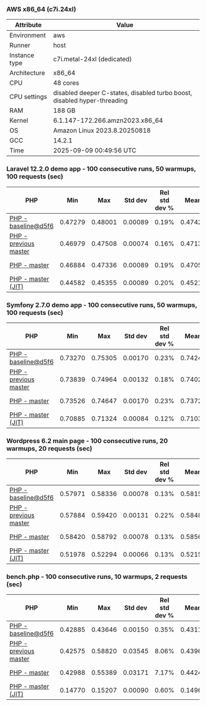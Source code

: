 ### AWS x86_64 (c7i.24xl)

|  Attribute    |     Value      |
|---------------|----------------|
| Environment   |aws|
| Runner        |host|
| Instance type |c7i.metal-24xl (dedicated)|
| Architecture  |x86_64
| CPU           |48 cores|
| CPU settings  |disabled deeper C-states, disabled turbo boost, disabled hyper-threading|
| RAM           |188 GB|
| Kernel        |6.1.147-172.266.amzn2023.x86_64|
| OS            |Amazon Linux 2023.8.20250818|
| GCC           |14.2.1|
| Time          |2025-09-09 00:49:56 UTC|

### Laravel 12.2.0 demo app - 100 consecutive runs, 50 warmups, 100 requests (sec)

|     PHP     |     Min     |     Max     |    Std dev   | Rel std dev % |  Mean  | Mean diff % |   Median   | Median diff % |   Skew  | P-value |  Instr count  |     Memory    |
|-------------|-------------|-------------|--------------|---------------|--------|-------------|------------|---------------|---------|---------|---------------|---------------|
|[PHP - baseline@d5f6](https://github.com/php/php-src/commit/d5f6e56610)|0.47279|0.48001|0.00089|0.19%|0.47423|0.00%|0.47411|0.00%|3.088|0.999|180921926|43.21 MB|
|[PHP - previous master](https://github.com/php/php-src/commit/4e8058e776)|0.46979|0.47508|0.00074|0.16%|0.47134|-0.61%|0.47122|-0.61%|1.953|0.000|176297809|44.00 MB|
|[PHP - master](https://github.com/php/php-src/commit/156c847467)|0.46884|0.47336|0.00089|0.19%|0.47052|-0.78%|0.47027|-0.81%|1.213|0.000|176346654|44.00 MB|
|[PHP - master (JIT)](https://github.com/php/php-src/commit/156c847467)|0.44582|0.45355|0.00089|0.20%|0.45216|-4.65%|0.45220|-4.62%|-4.796|0.000|147789033|53.39 MB|

### Symfony 2.7.0 demo app - 100 consecutive runs, 50 warmups, 100 requests (sec)

|     PHP     |     Min     |     Max     |    Std dev   | Rel std dev % |  Mean  | Mean diff % |   Median   | Median diff % |   Skew  | P-value |  Instr count  |     Memory    |
|-------------|-------------|-------------|--------------|---------------|--------|-------------|------------|---------------|---------|---------|---------------|---------------|
|[PHP - baseline@d5f6](https://github.com/php/php-src/commit/d5f6e56610)|0.73270|0.75305|0.00170|0.23%|0.74245|0.00%|0.74227|0.00%|0.676|0.999|291584157|39.82 MB|
|[PHP - previous master](https://github.com/php/php-src/commit/4e8058e776)|0.73839|0.74964|0.00132|0.18%|0.74024|-0.30%|0.74009|-0.29%|3.690|0.000|287311636|40.52 MB|
|[PHP - master](https://github.com/php/php-src/commit/156c847467)|0.73526|0.74647|0.00170|0.23%|0.73727|-0.70%|0.73689|-0.72%|3.143|0.000|287296840|40.52 MB|
|[PHP - master (JIT)](https://github.com/php/php-src/commit/156c847467)|0.70885|0.71324|0.00084|0.12%|0.71036|-4.32%|0.71029|-4.31%|0.740|0.000|267654281|47.60 MB|

### Wordpress 6.2 main page - 100 consecutive runs, 20 warmups, 20 requests (sec)

|     PHP     |     Min     |     Max     |    Std dev   | Rel std dev % |  Mean  | Mean diff % |   Median   | Median diff % |   Skew  | P-value |  Instr count  |     Memory    |
|-------------|-------------|-------------|--------------|---------------|--------|-------------|------------|---------------|---------|---------|---------------|---------------|
|[PHP - baseline@d5f6](https://github.com/php/php-src/commit/d5f6e56610)|0.57971|0.58336|0.00078|0.13%|0.58156|0.00%|0.58149|0.00%|0.139|0.999|1123009351|43.19 MB|
|[PHP - previous master](https://github.com/php/php-src/commit/4e8058e776)|0.57884|0.59420|0.00131|0.22%|0.58488|0.57%|0.58491|0.59%|2.692|0.000|1120920365|43.91 MB|
|[PHP - master](https://github.com/php/php-src/commit/156c847467)|0.58420|0.58792|0.00078|0.13%|0.58568|0.71%|0.58565|0.71%|0.531|0.000|1120870543|43.67 MB|
|[PHP - master (JIT)](https://github.com/php/php-src/commit/156c847467)|0.51978|0.52294|0.00066|0.13%|0.52154|-10.32%|0.52151|-10.31%|0.127|0.000|867148736|61.51 MB|

### bench.php - 100 consecutive runs, 10 warmups, 2 requests (sec)

|     PHP     |     Min     |     Max     |    Std dev   | Rel std dev % |  Mean  | Mean diff % |   Median   | Median diff % |   Skew  | P-value |  Instr count  |     Memory    |
|-------------|-------------|-------------|--------------|---------------|--------|-------------|------------|---------------|---------|---------|---------------|---------------|
|[PHP - baseline@d5f6](https://github.com/php/php-src/commit/d5f6e56610)|0.42885|0.43646|0.00150|0.35%|0.43119|0.00%|0.43098|0.00%|1.105|0.999|2020733078|26.40 MB|
|[PHP - previous master](https://github.com/php/php-src/commit/4e8058e776)|0.42575|0.58820|0.03545|8.06%|0.43966|1.97%|0.42930|-0.39%|3.239|0.000|2020744418|27.03 MB|
|[PHP - master](https://github.com/php/php-src/commit/156c847467)|0.42988|0.55389|0.03171|7.17%|0.44242|2.60%|0.43281|0.42%|3.111|0.000|2020744428|27.02 MB|
|[PHP - master (JIT)](https://github.com/php/php-src/commit/156c847467)|0.14770|0.15207|0.00090|0.60%|0.14963|-65.30%|0.14953|-65.31%|0.451|0.000|536712505|28.05 MB|
